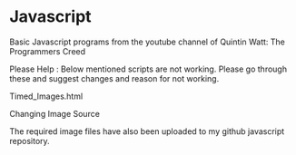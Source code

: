 # Javascript

Basic Javascript programs from the youtube channel of Quintin Watt: The Programmers Creed

Please Help : Below mentioned scripts are not working. Please go through these and suggest changes and reason for not working.
<p href="https://github.com/SunnyVikasMalviya/Javascript/blob/master/Timed_Images.html">Timed_Images.html</p>
<p href="https://github.com/SunnyVikasMalviya/Javascript/blob/master/Changing_Image_Source.html">Changing Image Source</p>

The required image files have also been uploaded to <span href="https://github.com/SunnyVikasMalviya/Javascript">my github javascript repository</span>. 
